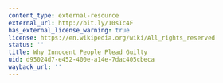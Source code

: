 ```yaml
---
content_type: external-resource
external_url: http://bit.ly/10sIc4F
has_external_license_warning: true
license: https://en.wikipedia.org/wiki/All_rights_reserved
status: ''
title: Why Innocent People Plead Guilty
uid: d95024d7-e452-400e-a14e-7dac405cbeca
wayback_url: ''
---
```

